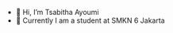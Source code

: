 - 👋 Hi, I’m Tsabitha Ayoumi
- 🏫 Currently I am a student at SMKN 6 Jakarta


<!---
ayoumi0416/ayoumi0416 is a ✨ special ✨ repository because its `README.md` (this file) appears on your GitHub profile.
You can click the Preview link to take a look at your changes.
--->
